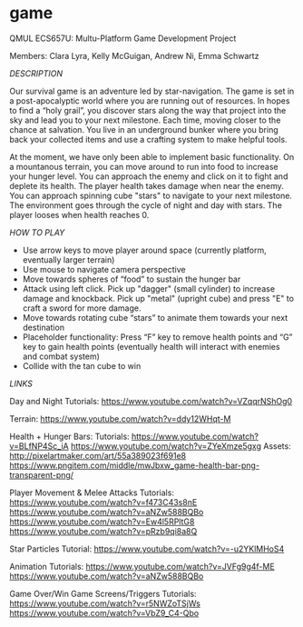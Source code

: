 # game
QMUL ECS657U: Multu-Platform Game Development Project

Members: Clara Lyra, Kelly McGuigan, Andrew Ni, Emma Schwartz

*DESCRIPTION*

Our survival game is an adventure led by star-navigation. The game is set in a post-apocalyptic world where you are running out of resources. In hopes to find a “holy grail”, you discover stars along the way that project into the sky and lead you to your next milestone. Each time, moving closer to the chance at salvation. You live in an underground bunker where you bring back your collected items and use a crafting system to make helpful tools. 

At the moment, we have only been able to implement basic functionality. On a mountanous terrain, you can move around to run into food to increase your hunger level. You can approach the enemy and click on it to fight and deplete its health. The player health takes damage when near the enemy. You can approach spinning cube "stars" to navigate to your next milestone. The environment goes through the cycle of night and day with stars. The player looses when health reaches 0. 


*HOW  TO PLAY* 

-	Use arrow keys to move player around space (currently platform, eventually larger terrain)
-	Use mouse to navigate camera perspective
-	Move towards spheres of “food” to sustain the hunger bar
-	Attack using left click. Pick up "dagger" (small cylinder) to increase damage and knockback. Pick up "metal" (upright cube) and press "E" to craft a sword for more damage.
-	Move towards rotating cube “stars” to animate them towards your next destination
-	Placeholder functionality: Press “F” key to remove health points and “G” key to gain health points (eventually health will interact with enemies and combat system)
-	Collide with the tan cube to win

*LINKS* 

Day and Night Tutorials: 
	https://www.youtube.com/watch?v=VZqqrNShOg0

Terrain: https://www.youtube.com/watch?v=ddy12WHqt-M

Health + Hunger Bars: 
	Tutorials:
	https://www.youtube.com/watch?v=BLfNP4Sc_iA
	https://www.youtube.com/watch?v=ZYeXmze5gxg
	Assets:
	http://pixelartmaker.com/art/55a389023f691e8
	https://www.pngitem.com/middle/mwJbxw_game-health-bar-png-transparent-png/
	
Player Movement & Melee Attacks Tutorials:
	https://www.youtube.com/watch?v=f473C43s8nE
	https://www.youtube.com/watch?v=aNZw588BQBo
	https://www.youtube.com/watch?v=Ew4l5RPltG8
	https://www.youtube.com/watch?v=pRzb9qi8a8Q
	
Star Particles Tutorial:
	https://www.youtube.com/watch?v=-u2YKlMHoS4

Animation Tutorials:
	https://www.youtube.com/watch?v=JVFg9g4f-ME
	https://www.youtube.com/watch?v=aNZw588BQBo

Game Over/Win Game Screens/Triggers Tutorials:
	https://www.youtube.com/watch?v=r5NWZoTSjWs
	https://www.youtube.com/watch?v=VbZ9_C4-Qbo
